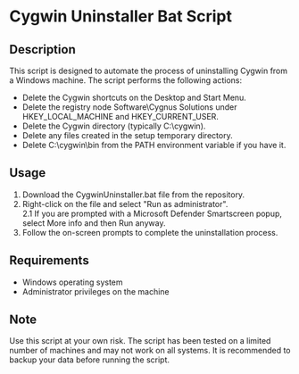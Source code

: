 # Cygwin Uninstaller Bat Script

<h2>Description</h2>

This script is designed to automate the process of uninstalling Cygwin from a Windows machine. The script performs the following actions:

   * Delete the Cygwin shortcuts on the Desktop and Start Menu.
   * Delete the registry node Software\Cygnus Solutions under HKEY_LOCAL_MACHINE and HKEY_CURRENT_USER.
   * Delete the Cygwin directory (typically C:\cygwin).
   * Delete any files created in the setup temporary directory.
   * Delete C:\cygwin\bin from the PATH environment variable if you have it.

<h2>Usage</h2>

1.  Download the CygwinUninstaller.bat file from the repository.
2.  Right-click on the file and select "Run as administrator". <br>
2.1 If you are prompted with a Microsoft Defender Smartscreen popup, select More info and then Run anyway.
3.  Follow the on-screen prompts to complete the uninstallation process.

<h2>Requirements</h2>

 *  Windows operating system
 *  Administrator privileges on the machine

<h2>Note</h2>

   Use this script at your own risk.
   The script has been tested on a limited number of machines and may not work on all systems.
   It is recommended to backup your data before running the script.

